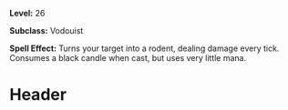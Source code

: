 <!-- TITLE: Spell: Turn To Mouse -->
<!-- SUBTITLE:  -->

**Level:** 26

**Subclass:** Vodouist

**Spell Effect:** Turns your target into a rodent, dealing damage every tick.  Consumes a black candle when cast, but uses very little mana.

# Header